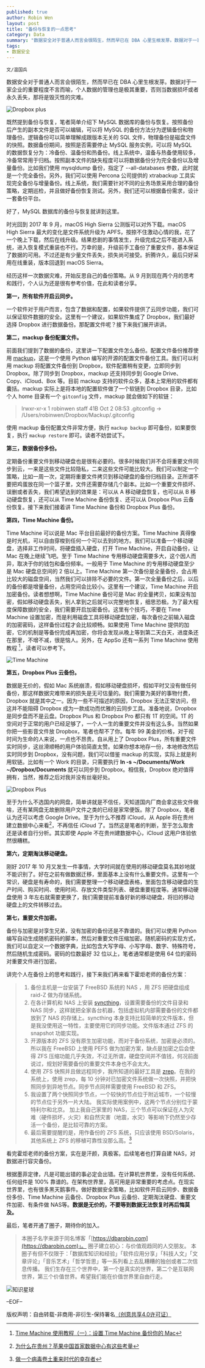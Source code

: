 ```yaml
---
published: true
author: Robin Wen
layout: post
title: "备份与恢复的一点思考"
category: Data
summary: "数据安全对于普通人而言会很陌生，然而早已在 DBA 心里生根发芽。数据对于一家企业的重要程度不言而喻，个人数据的管理也是极其重要，否则当数据损坏或者永久丢失，那将是毁灭性的灾难。根据墨菲定律，凡是可能出错的事必定会出错。在计算机世界里，没有任何系统、任何组件是 100% 靠谱的。在架构世界里，高可用是非常重要的考虑点。在现实世界里，也有很多黑天鹅事件。做好数据安全策略，比如软件开启云同步、数据备份多份、Time Machine 云备份、Dropbox Plus 云备份、定期淘汰硬盘、重要文件加密、有条件做 NAS等。数据是无价的，不要等到数据无法恢复时再后悔莫及。"
tags:
- 数据安全
---
```


`文/温国兵`

数据安全对于普通人而言会很陌生，然而早已在 DBA 心里生根发芽。数据对于一家企业的重要程度不言而喻，个人数据的管理也是极其重要，否则当数据损坏或者永久丢失，那将是毁灭性的灾难。

![Dropbox plus](https://i.imgur.com/mQWnful.jpg)

既然提到备份与恢复，笔者简单介绍下 MySQL 数据库的备份与恢复。按照备份后产生的副本文件是否可以编辑，可以将 MySQL 的备份方法分为逻辑备份和物理备份。逻辑备份可以简单理解成跟版本无关的 SQL 文件，物理备份是磁盘文件的快照。数据备份期间，按照是否需要停止 MySQL 服务实例，可以将 MySQL 的数据恢复分为：冷备份、温备份和热备份。线上系统中，温备与热备使用较多，冷备常常用于归档。按照副本文件的缺失程度可以将数据备份分为完全备份以及增量备份。比如我们使用 mysqldump 备份，指定了 --all-databases 参数，此时就是一个完全备份。另外，我们可以使用 Percona 公司提供的 xtrabackup 工具实现完全备份与增量备份。线上系统，我们需要针对不同的业务场景采用合理的备份策略，定期巡检，并且做好备份恢复测试。另外，我们还可以根据备份需求，设计一套备份平台。

好了，MySQL 数据库的备份与恢复就讲到这里。

时光回到 2017 年 9 月，macOS High Sierra 公测版可以对外下载。macOS High Sierra 最大的变化是文件系统升级为 APFS，按捺不住激动心情的我，花了一个晚上下载，然后在线升级。结果悲剧的事情发生，升级完成之后不能进入系统，进入恢复模式重装也不行。万幸的是，升级前手工备份了重要文件，基本保证了数据的可用。不过还是有少量文件丢失，损失尚可接受。折腾许久，最后只好采用在线重装，版本回退到 macOS Sierra。

经历这样一次数据灾难，开始反思自己的备份策略。从 9 月到现在两个月的思考和践行，个人认为还是很有参考价值，在此和读者分享。

**第一，所有软件开启云同步。**

一个软件对于用户而言，包含了数据和配置，如果软件提供了云同步功能，我们可以保证软件数据的安全。这里有一个建议，如果软件集成了 Dropbox，我们最好选择 Dropbox 进行数据备份。那配置文件呢？接下来我们展开讲讲。

**第二，mackup 备份配置文件。**

前面我们提到了数据的备份，这里讲一下配置文件怎么备份。配置文件备份推荐使用 [mackup](https://github.com/lra/mackup)，这是一个使用 Python 编写的开源的配置文件备份工具。我们可以利用 mackup 将配置文件备份到 Dropbox，软件配置稍有变更，立即同步到 Dropbox。除了同步到 Dropbox，mackup 还支持同步到 Google Drive、Copy、iCloud、Box 等。目前 mackup 支持的软件众多，基本上常用的软件都有囊括。mackup 实际上是将本地的配置软件做了一个软链到 Dropbox 目录，比如个人 home 目录有一个 `gitconfig` 文件，mackup 就会做如下的软链：

> lrwxr-xr-x   1 robinwen  staff    41B Oct  2 08:53 .gitconfig -> /Users/robinwen/Dropbox/Mackup/.gitconfig

使用 mackup 备份配置文件非常方便，执行 `mackup backup` 即可备份，如果要恢复，执行 `mackup restore` 即可。读者不妨尝试下。

**第三，数据备份多份。**

定期备份重要文件到移动硬盘也是很有必要的。很多时候我们并不会将重要文件同步到云，一来是这些文件比较隐私，二来这些文件可能比较大。我们可以制定一个策略，比如一周一次，定期将重要文件拷贝到移动硬盘的备份归档目录。正所谓不要把鸡蛋放在同一个篮子里，文件还需要存储几个副本。比如一个重要文件损坏、误删或者丢失，我们希望达到的效果是：可以从 A 移动硬盘恢复，也可以从 B 移动硬盘恢复，还可以从 Time Machine 备份恢复、还可以从 Dropbox Plus 云备份恢复。接下来我们接着讲 Time Machine 备份和 Dropbox Plus 备份。

**第四，Time Machine 备份。**

Time Machine 可以说是 Mac 平台目前最好的备份方案。Time Machine 真得像是时光机，可以自由穿梭到任何一个可以去到的地方。我们可以准备一个移动硬盘，选择非工作时间，将硬盘插入硬盘，打开 Time Machine，开启自动备份，让 Mac 在晚上继续飞吧。至于 Time Machine 专用移动硬盘需要多大，这个因人而异，取决于你的钱包和备份频率。一般用于 Time Machine 的专用移动硬盘至少是 Mac 硬盘总空间的 2 倍以上。Time Machine 第一次备份是全量备份，会占用比较大的磁盘空间，当然我们可以排除不必要的文件。第一次全量备份之后，以后的备份都是增量备份，占用空间会比较小。这里有一个建议，Time Machine 开启加密备份。读者想想啊，Time Machine 备份可是 Mac 的全量拷贝，如果没有加密，假如移动硬盘丢失，别人拿到之后就可以完整地恢复，细思恐极。为了最大程度保障数据的安全，我们需要开启加密备份。这里有个技巧，不要在 Time Machine 设置加密，而是利用磁盘工具将移动硬盘加密，每次备份之前输入磁盘的加密密码，这样备份过程才会比较顺畅。如果使用 Time Machine 提供的加密，它的机制是等备份完成再加密，你将会发现从晚上等到第二天白天，进度条还在那里，不增不减，很是恼人。另外，在 AppSo 还有一系列 Time Machine 使用教程 [^1]，读者可以参考下。

![Time Machine](https://i.imgur.com/x1uMLOK.png)

**第五，Dropbox Plus 云备份。**

数据是无价的，假如 Mac 系统崩溃，假如移动硬盘损坏，假如平时又没有做任何备份，那这样数据灾难带来的损失是无可估量的。我们需要为美好的事物付费，Dropbox 就是其中之一。因为一些不可描述的原因，Dropbox 无法正常访问，但这并不能阻碍 Dropbox 成为一款成功而优雅的云同步工具。准备地说，Dropbox 是同步盘而不是云盘。Dropbox Plus 和 Dropbox Pro 都只有 1T 的空间。1T 的空间对于正常的用户已经足够了，一个人一生的重要文件并没有这么多。当然如果你把一些影音文件放 Dropbox，笔者也帮不了你。每年 99 美金的价格，对于视时间为生命的人来说，一点也不昂贵。自从用上了 Dropbox Plus，所有重要文件实时同步，这丝滑顺畅的用户体验简直太赞。如果你想本地存一份，本地修改然后实时同步到 Dropbox，没有问题，我们可以借鉴 mackup 的实现，实际上就是利用软链。比如有一个 Work 的目录，只需要执行 **ln -s ~/Documents/Work ~/Dropbox/Documents** 就可以同步到 Dropbox。相信我，Dropbox 绝对值得拥有，当然，推荐之后对我并没有丝毫好处。

![Dropbox Plus](https://i.imgur.com/t8IATrp.png)

至于为什么不选国内的网盘，简单讲就是不信任，天知道国内厂商会拿这些文件做啥，还有某网盘无故删除用户文件之类的已经是家常便饭。除了 Dropbox，笔者认为还可以考虑 Google Drive。至于为什么不推荐 iCloud，从 Apple 将在贵州建立数据中心来看[^2]，不再信任 iCloud 了。当然这是笔者的判断，至于怎么取舍还是读者自行分析。其实即使 Apple 不在贵州建数据中心，iCloud 这用户体验依然很糟糕。

**第六，定期淘汰移动硬盘。**

刚好 2017 年 10 月又发生一件事情，大学时间就在使用的移动硬盘莫名其妙地就不能识别了。好在之前有做数据迁移，里面基本上没有什么重要文件。这里有一个常识，硬盘是有寿命的，我们需要整理一个移动硬盘表格，里面包含移动硬盘的生产时间、购买时间、使用时间、存放文件类型列表、硬盘重要程度等。通常移动硬盘使用 3 年左右就需要更换了，我们需要提前准备好新的移动硬盘，将旧的移动硬盘上的文件转移过去。

**第七，重要文件加密。**

备份与加密是对孪生兄弟，没有加密的备份还是不靠谱的。我们可以使用 Python 编写自动生成随机密码的脚本，然后对重要文件压缩加密。随机密码的实现方式，我们可以自定义一个数据字典，比如包含大写字母、小写字母、数字、特殊符号，然后随机生成密码。密码的位数最好 32 位以上，笔者通常都是使用 64 位的密码对重要文件进行加密。

讲完个人在备份上的思考和践行，接下来我们再来看下霍炬老师的备份方案：

> 1. 备份主机是一台安装了 FreeBSD 系统的 NAS ，用 ZFS 把硬盘组成 raid-Z 做为存储系统。
> 2. 在各计算机和 NAS 上安装 [syncthing](https://syncthing.net)，设置需要备份的文件目录和 NAS 同步，这样就把全家各台机器，包括虚拟机内部需要备份的文件都放到了 NAS 的存储上。syncthing 本身支持比较简单的文件版本，但是我没使用这一特性，主要使用它的同步功能。文件版本通过 ZFS 的 snapshot 功能实现。
> 3. 开源版本的 ZFS 没有原生加密功能，而对于备份系统，加密是必须的。所以我在 FreeBSD 上使用 PEFS 做为加密方案，缺点是加密之后会使得 ZFS 压缩功能几乎失效，不过无所谓，硬盘空间并不值钱，何况前面说过，规划好需要备份的重要文件本身也不会太大。
> 4. 使用 ZFS 快照并且做远程同步，我所知道的最好工具是 [zrep](http://www.bolthole.com/solaris/zrep/)。在我的系统上，使用 zrep，每 10 分钟对已加密文件系统做一次快照，并把快照同步到异地节点。同步节点同样需要使用 FreeBSD 和 ZFS。
> 5. 我设置了两个快照同步节点，一个较快的节点位于附近城市，一个较慢的节点位于另外一片大陆。 我实际使用案例中，这两个节点分别位于蒙特利尔和北京。 加上我自己家里的 NAS，三个节点可以保证在人为灾难（硬件损坏，火灾）和自然灾害（地震，水灾）等影响下仍然至少存活一个备份，是比较可靠的方案。
> 6. 最后需要提醒的是，用作备份的 ZFS 系统，只应该使用 BSD/Solaris，其他系统上 ZFS 的移植可靠性没那么高。[^3]

看完霍炬老师的备份方案，实在是汗颜，真极客。后续笔者也打算自建 NAS，对数据进行容灾备份。

根据墨菲定律，凡是可能出错的事必定会出错。在计算机世界里，没有任何系统、任何组件是 100% 靠谱的。在架构世界里，高可用是非常重要的考虑点。在现实世界里，也有很多黑天鹅事件。做好数据安全策略，比如软件开启云同步、数据备份多份、Time Machine 云备份、Dropbox Plus 云备份、定期淘汰硬盘、重要文件加密、有条件做 NAS等。**数据是无价的，不要等到数据无法恢复时再后悔莫及。**

最后，笔者开通了圈子，期待你的加入。

> 本圈子名字来源于同名博客「[https://dbarobin.com](https://dbarobin.com)」。
> 圈子建立初心：与价值观趋同的人交朋友。
> 本圈子有但不仅限于：「数据库知识和经验」「软件应用分享」「科技人文」「文章评论」「音乐艺术」「哲学哲思」等一系列看上去乱糟糟的独创或者二次信息传播。
> 我们生存在三个世界中，第一个是真实的世界，第二个是互联网世界，第三个价值世界。希望我们能在价值世界里自由行走。

![知识星球](https://i.imgur.com/9dhXNpn.jpg)

[^1]: [Time Machine 使用教程（一）：设置 Time Machine 备份你的 Mac](https://sspai.com/post/30550)
[^2]: [为什么在贵州？苹果中国首家数据中心有这些考量](http://tech.sina.com.cn/it/2017-07-13/doc-ifyiamif2743406.shtml)
[^3]: [做一个病毒卷土重来时代的幸存者](https://mp.weixin.qq.com/s?__biz=MjM5MTE4Nzk1NA==&mid=2650741750&idx=1&sn=4b9ce4c4a5b019a29c8592e6186f2da7)

–EOF–

版权声明：自由转载-非商用-非衍生-保持署名<a href="http://creativecommons.org/licenses/by-nc-nd/4.0/deed.zh" target="_blank">（创意共享4.0许可证）</a>
